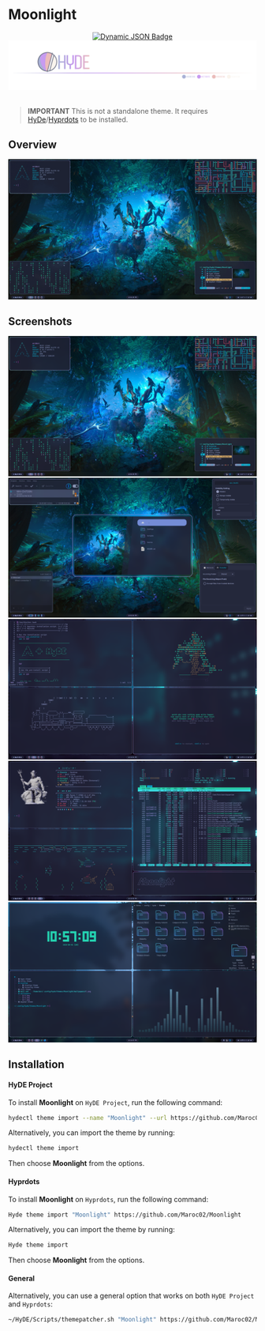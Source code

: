 # Moonlight

<div align="center">
    <a href="https://discord.gg/AYbJ9MJez7">
        <img alt="Dynamic JSON Badge" src="https://img.shields.io/badge/dynamic/json?url=https%3A%2F%2Fdiscordapp.com%2Fapi%2Finvites%2FmT5YqjaJFh%3Fwith_counts%3Dtrue&query=%24.approximate_member_count&suffix=%20members&style=for-the-badge&logo=discord&logoSize=auto&label=The%20HyDe%20Project&labelColor=ebbcba&color=c79bf0">    
    </a>
</div>
<div align="center"><img src="https://raw.githubusercontent.com/prasanthrangan/hyprdots/main/Source/assets/hyde_banner.png"><br><br></div>

> **IMPORTANT**
> This is not a standalone theme. It requires [HyDe](https://github.com/HyDE-Project/HyDE)/[Hyprdots](https://github.com/prasanthrangan/hyprdots) to be installed.

## Overview

![theme overview](/Assets/overview.gif)

## Screenshots

![theme screenshot 1](/Assets/screenshot_1.png)
![theme screenshot 2](/Assets/screenshot_2.png)
![theme screenshot 3](/Assets/screenshot_3.png)
![theme screenshot 4](/Assets/screenshot_4.png)
![theme screenshot 5](/Assets/screenshot_5.png)

## Installation

#### HyDE Project

To install **Moonlight** on `HyDE Project`, run the following command:
```sh
hydectl theme import --name "Moonlight" --url https://github.com/Maroc02/Moonlight
```

Alternatively, you can import the theme by running:
```sh
hydectl theme import
```

Then choose **Moonlight** from the options.

#### Hyprdots

To install **Moonlight** on `Hyprdots`, run the following command:
```sh
Hyde theme import "Moonlight" https://github.com/Maroc02/Moonlight
```

Alternatively, you can import the theme by running:
```sh
Hyde theme import
```

Then choose **Moonlight** from the options.

#### General

Alternatively, you can use a general option that works on both `HyDE Project` and `Hyprdots`:
```sh
~/HyDE/Scripts/themepatcher.sh "Moonlight" https://github.com/Maroc02/Moonlight
```
